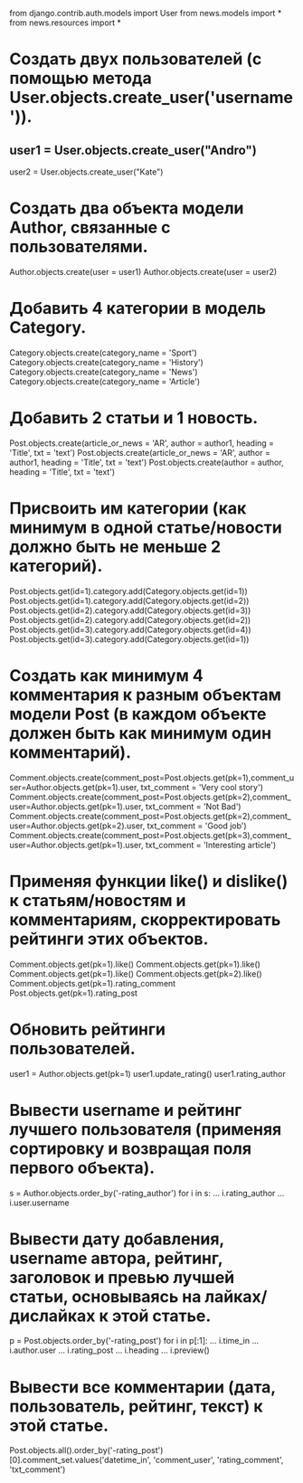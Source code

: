 from django.contrib.auth.models import User
from news.models import *
from news.resources import *


Создать двух пользователей (с помощью метода User.objects.create_user('username')).
================================
user1 = User.objects.create_user("Andro")
-----
user2 = User.objects.create_user("Kate")


Создать два объекта модели Author, связанные с пользователями.
================================
Author.objects.create(user = user1)
Author.objects.create(user = user2)


Добавить 4 категории в модель Category.
================================
Category.objects.create(category_name = 'Sport')
Category.objects.create(category_name = 'History')
Category.objects.create(category_name = 'News')
Category.objects.create(category_name = 'Article')


Добавить 2 статьи и 1 новость.
================================
Post.objects.create(article_or_news = 'AR', author = author1, heading = 'Title', txt = 'text')
Post.objects.create(article_or_news = 'AR', author = author1, heading = 'Title', txt = 'text')
Post.objects.create(author = author, heading = 'Title', txt = 'text')


Присвоить им категории (как минимум в одной статье/новости должно быть не меньше 2 категорий).
================================
Post.objects.get(id=1).category.add(Category.objects.get(id=1))
Post.objects.get(id=1).category.add(Category.objects.get(id=2))
Post.objects.get(id=2).category.add(Category.objects.get(id=3))
Post.objects.get(id=2).category.add(Category.objects.get(id=2))
Post.objects.get(id=3).category.add(Category.objects.get(id=4))
Post.objects.get(id=3).category.add(Category.objects.get(id=1))


Создать как минимум 4 комментария к разным объектам модели Post (в каждом объекте должен быть как минимум один комментарий).
================================
Comment.objects.create(comment_post=Post.objects.get(pk=1),comment_user=Author.objects.get(pk=1).user, txt_comment = 'Very cool story')
Comment.objects.create(comment_post=Post.objects.get(pk=2),comment_user=Author.objects.get(pk=1).user, txt_comment = 'Not Bad')
Comment.objects.create(comment_post=Post.objects.get(pk=2),comment_user=Author.objects.get(pk=2).user, txt_comment = 'Good job')
Comment.objects.create(comment_post=Post.objects.get(pk=3),comment_user=Author.objects.get(pk=1).user, txt_comment = 'Interesting article')


Применяя функции like() и dislike() к статьям/новостям и комментариям, скорректировать рейтинги этих объектов.
================================
Comment.objects.get(pk=1).like()
Comment.objects.get(pk=1).like()
Comment.objects.get(pk=1).like()
Comment.objects.get(pk=2).like()
Comment.objects.get(pk=1).rating_comment
Post.objects.get(pk=1).rating_post


Обновить рейтинги пользователей.
================================
user1 = Author.objects.get(pk=1)
user1.update_rating()
user1.rating_author


Вывести username и рейтинг лучшего пользователя (применяя сортировку и возвращая поля первого объекта).
================================
s = Author.objects.order_by('-rating_author')
for i in s:
...    i.rating_author
...    i.user.username
    
    
Вывести дату добавления, username автора, рейтинг, заголовок и превью лучшей статьи, основываясь на лайках/дислайках к этой статье.   
================================
p = Post.objects.order_by('-rating_post')
for i in p[:1]:
...     i.time_in
...     i.author.user
...     i.rating_post
...     i.heading
...     i.preview()    


Вывести все комментарии (дата, пользователь, рейтинг, текст) к этой статье.
================================
Post.objects.all().order_by('-rating_post')[0].comment_set.values('datetime_in', 'comment_user', 'rating_comment', 'txt_comment')
